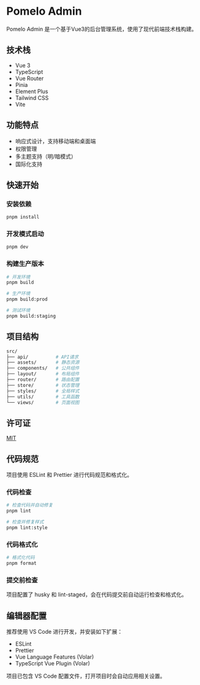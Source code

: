 # Pomelo Admin

Pomelo Admin 是一个基于Vue3的后台管理系统，使用了现代前端技术栈构建。

## 技术栈

- Vue 3
- TypeScript
- Vue Router
- Pinia
- Element Plus
- Tailwind CSS
- Vite

## 功能特点

- 响应式设计，支持移动端和桌面端
- 权限管理
- 多主题支持（明/暗模式）
- 国际化支持

## 快速开始

### 安装依赖

```bash
pnpm install
```

### 开发模式启动

```bash
pnpm dev
```

### 构建生产版本

```bash
# 开发环境
pnpm build

# 生产环境
pnpm build:prod

# 测试环境
pnpm build:staging
```

## 项目结构

```bash
src/
├── api/          # API请求
├── assets/       # 静态资源
├── components/   # 公共组件
├── layout/       # 布局组件
├── router/       # 路由配置
├── store/        # 状态管理
├── styles/       # 全局样式
├── utils/        # 工具函数
└── views/        # 页面视图
```

## 许可证

[MIT](LICENSE)

## 代码规范

项目使用 ESLint 和 Prettier 进行代码规范和格式化。

### 代码检查

```bash
# 检查代码并自动修复
pnpm lint

# 检查并修复样式
pnpm lint:style
```

### 代码格式化

```bash
# 格式化代码
pnpm format
```

### 提交前检查

项目配置了 husky 和 lint-staged，会在代码提交前自动运行检查和格式化。

## 编辑器配置

推荐使用 VS Code 进行开发，并安装如下扩展：

- ESLint
- Prettier
- Vue Language Features (Volar)
- TypeScript Vue Plugin (Volar)

项目已包含 VS Code 配置文件，打开项目时会自动应用相关设置。
